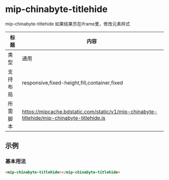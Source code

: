 # mip-chinabyte-titlehide

mip-chinabyte-titlehide 如果结果页在iframe里，修改元素样式

标题|内容
----|----
类型|通用
支持布局|responsive,fixed-height,fill,container,fixed
所需脚本|https://mipcache.bdstatic.com/static/v1/mip-chinabyte-titlehide/mip-chinabyte-titlehide.js

## 示例

### 基本用法
```html
<mip-chinabyte-titlehide></mip-chinabyte-titlehide>
```




